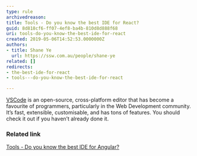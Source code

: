 ```yaml
---
type: rule
archivedreason: 
title: Tools - Do you know the best IDE for React?
guid: 8d818cf6-ff07-4ef8-ba4b-810d8d888f68
uri: tools-do-you-know-the-best-ide-for-react
created: 2019-05-06T14:52:53.0000000Z
authors:
- title: Shane Ye
  url: https://ssw.com.au/people/shane-ye
related: []
redirects:
- the-best-ide-for-react
- tools---do-you-know-the-best-ide-for-react

---
```


[VSCode](https&#58;//code.visualstudio.com/) is an open-source, cross-platform editor that has become a favourite of programmers, particularly in the Web Development community. It’s fast, extensible, customisable, and has tons of features. You should check it out if you haven’t already done it.

<!--endintro-->

### Related link


[Tools - Do you know the best IDE for Angular?](/how-to-get-your-machine-setup)
